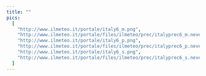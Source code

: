 ```yaml
---
title: ""
pics:
  [
    "http://www.ilmeteo.it/portale/italy6_m.png",
    "http://www.ilmeteo.it/portale/files/ilmeteo/prec/italyprec6_m.neve.png",
    "http://www.ilmeteo.it/portale/italy6_p.png",
    "http://www.ilmeteo.it/portale/files/ilmeteo/prec/italyprec6_p.neve.png",
    "http://www.ilmeteo.it/portale/italy6_s.png",
    "http://www.ilmeteo.it/portale/files/ilmeteo/prec/italyprec6_s.neve.png",
  ]
---
```


